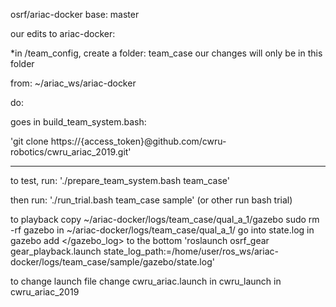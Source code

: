 osrf/ariac-docker base: master

our edits to ariac-docker:

*in /team_config, create a folder: team_case
 our changes will only be in this folder

from: 
~/ariac_ws/ariac-docker

do:

goes in build_team_system.bash:

'git clone https://{access_token}@github.com/cwru-robotics/cwru_ariac_2019.git'

-----
  to test, run:
  './prepare_team_system.bash team_case'

  then run:
  './run_trial.bash team_case sample'
  (or other run bash trial)

  to playback
  copy ~/ariac-docker/logs/team_case/qual_a_1/gazebo
  sudo rm -rf gazebo in ~/ariac-docker/logs/team_case/qual_a_1/
  go into state.log in gazebo
  add </gazebo_log> to the bottom
  'roslaunch osrf_gear gear_playback.launch state_log_path:=/home/user/ros_ws/ariac-docker/logs/team_case/sample/gazebo/state.log'

  to change launch file
  change cwru_ariac.launch in cwru_launch in cwru_ariac_2019




